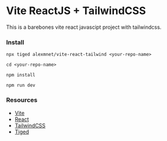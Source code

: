 # Vite ReactJS + TailwindCSS

This is a barebones vite react javascipt project with tailwindcss.

### Install

```
npx tiged alexmnet/vite-react-tailwind <your-repo-name>
```

```
cd <your-repo-name>
```

```
npm install
```

```
npm run dev
```

### Resources

- [Vite](https://vitejs.dev/)
- [React](https://react.dev/)
- [TailwindCSS](https://tailwindcss.com/)
- [Tiged](https://github.com/tiged/tiged)
